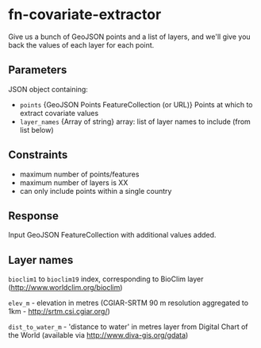 # fn-covariate-extractor
Give us a bunch of GeoJSON points and a list of layers, and we'll give you back the values of each layer for each point.

## Parameters

JSON object containing:

- `points` {GeoJSON Points FeatureCollection (or URL)} Points at which to extract covariate values
- `layer_names` {Array of string} array: list of layer names to include (from list below)

## Constraints

- maximum number of points/features
- maximum number of layers is XX
- can only include points within a single country

## Response

Input GeoJSON FeatureCollection with additional values added.


## Layer names
`bioclim1` to `bioclim19` index, corresponding to BioClim layer (http://www.worldclim.org/bioclim)

`elev_m` - elevation in metres (CGIAR-SRTM 90 m resolution aggregated to 1km - http://srtm.csi.cgiar.org/)

`dist_to_water_m` - 'distance to water' in metres layer from Digital Chart of the World (available via http://www.diva-gis.org/gdata)
	


